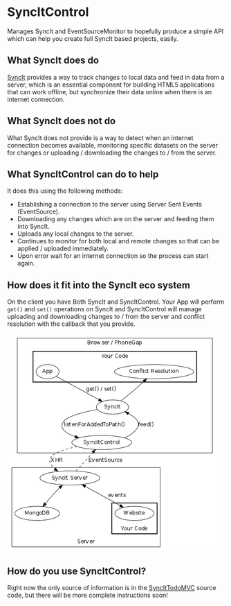 # SyncItControl

Manages SyncIt and EventSourceMonitor to hopefully produce a simple API which can help you create full SyncIt based projects, easily.

## What SyncIt does do

[SyncIt](https://github.com/forbesmyester/SyncIt) provides a way to track changes to local data and feed in data from a server, which is an essential component for building HTML5 applications that can work offline, but synchronize their data online when there is an internet connection.

## What SyncIt does not do

What SyncIt does not provide is a way to detect when an internet connection becomes available, monitoring specific datasets on the server for changes or uploading / downloading the changes to / from the server.

## What SyncItControl can do to help

It does this using the following methods:

 * Establishing a connection to the server using Server Sent Events (EventSource).
 * Downloading any changes which are on the server and feeding them into SyncIt.
 * Uploads any local changes to the server.
 * Continues to monitor for both local and remote changes so that can be applied / uploaded immediately.
 * Upon error wait for an internet connection so the process can start again.

## How does it fit into the SyncIt eco system

On the client you have Both SyncIt and SyncItControl. Your App will perform `get()` and `set()` operations on SyncIt and SyncItControl will manage uploading and downloading changes to / from the server and conflict resolution with the callback that you provide.

![The SyncIt eco system: Where does SyncItControl sit](bin/README/img/eco-system.png)

## How do you use SyncItControl?

Right now the only source of information is in the [SyncItTodoMVC](https://github.com/forbesmyester/SyncItTodoMvc) source code, but there will be more complete instructions soon!
